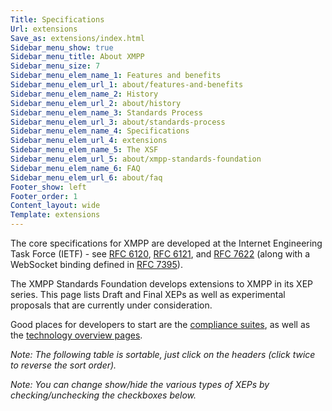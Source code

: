 ```yaml
---
Title: Specifications
Url: extensions
Save_as: extensions/index.html
Sidebar_menu_show: true
Sidebar_menu_title: About XMPP
Sidebar_menu_size: 7
Sidebar_menu_elem_name_1: Features and benefits
Sidebar_menu_elem_url_1: about/features-and-benefits
Sidebar_menu_elem_name_2: History
Sidebar_menu_elem_url_2: about/history
Sidebar_menu_elem_name_3: Standards Process
Sidebar_menu_elem_url_3: about/standards-process
Sidebar_menu_elem_name_4: Specifications
Sidebar_menu_elem_url_4: extensions
Sidebar_menu_elem_name_5: The XSF
Sidebar_menu_elem_url_5: about/xmpp-standards-foundation
Sidebar_menu_elem_name_6: FAQ
Sidebar_menu_elem_url_6: about/faq
Footer_show: left
Footer_order: 1
Content_layout: wide
Template: extensions
---
```

The core specifications for XMPP are developed at the Internet Engineering Task Force (IETF) - see [RFC 6120](https://datatracker.ietf.org/doc/rfc6120/), [RFC 6121](https://datatracker.ietf.org/doc/rfc6121/), and [RFC 7622](https://datatracker.ietf.org/doc/rfc7622/) (along with a WebSocket binding defined in [RFC 7395](https://datatracker.ietf.org/doc/rfc7395/)).

The XMPP Standards Foundation develops extensions to XMPP in its XEP series. This page lists Draft and Final XEPs as well as experimental proposals that are currently under consideration.

Good places for developers to start are the [compliance suites](https://xmpp.org/extensions/xep-0375.html), as well as the [technology overview pages](https://xmpp.org/about-xmpp/technology-overview/).

<p class="jsSupport"><em>Note: The following table is sortable, just click on the headers (click twice to reverse the sort order).</em></p>

<p class="jsSupport">
    <em>Note: You can change show/hide the various types of XEPs by checking/unchecking the checkboxes below.</em>
</p>
